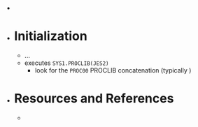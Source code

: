 -
- # Initialization
	- ...
	- executes `SYS1.PROCLIB(JES2)`
		- look for the `PROC00` PROCLIB concatenation (typically )
- # Resources and References
	-